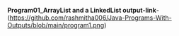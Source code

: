 **Program01_ArrayList and a LinkedList output-link**-(https://github.com/rashmitha006/Java-Programs-With-Outputs/blob/main/program1.png)

